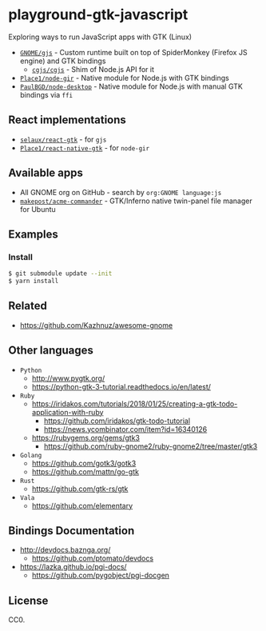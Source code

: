 # playground-gtk-javascript

Exploring ways to run JavaScript apps with GTK (Linux)

- [`GNOME/gjs`](https://gitlab.gnome.org/GNOME/gjs) - Custom runtime built on top of SpiderMonkey (Firefox JS engine) and GTK bindings
  - [`cgjs/cgjs`](https://github.com/cgjs/cgjs) - Shim of Node.js API for it
- [`Place1/node-gir`](https://github.com/Place1/node-gir) - Native module for Node.js with GTK bindings
- [`PaulBGD/node-desktop`](https://github.com/PaulBGD/node-desktop) - Native module for Node.js with manual GTK bindings via `ffi`

## React implementations

- [`selaux/react-gtk`](https://github.com/selaux/react-gtk) - for `gjs`
- [`Place1/react-native-gtk`](https://github.com/Place1/react-native-gtk) - for `node-gir`

## Available apps

- All GNOME org on GitHub - search by `org:GNOME language:js`
- [`makepost/acme-commander`](https://github.com/makepost/acme-commander) - GTK/Inferno native twin-panel file manager for Ubuntu

## Examples

### Install

```sh
$ git submodule update --init
$ yarn install
```

## Related

- https://github.com/Kazhnuz/awesome-gnome

## Other languages

- `Python`
  - http://www.pygtk.org/
  - https://python-gtk-3-tutorial.readthedocs.io/en/latest/
- `Ruby`
  - https://iridakos.com/tutorials/2018/01/25/creating-a-gtk-todo-application-with-ruby
    - https://github.com/iridakos/gtk-todo-tutorial
    - https://news.ycombinator.com/item?id=16340126
  - https://rubygems.org/gems/gtk3
    - https://github.com/ruby-gnome2/ruby-gnome2/tree/master/gtk3
- `Golang`
  - https://github.com/gotk3/gotk3
  - https://github.com/mattn/go-gtk
- `Rust`
  - https://github.com/gtk-rs/gtk
- `Vala`
  - https://github.com/elementary

## Bindings Documentation

- http://devdocs.baznga.org/
  - https://github.com/ptomato/devdocs
- https://lazka.github.io/pgi-docs/
  - https://github.com/pygobject/pgi-docgen

## License

CC0.

